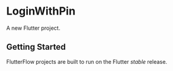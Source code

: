 # LoginWithPin

A new Flutter project.

## Getting Started

FlutterFlow projects are built to run on the Flutter _stable_ release.
